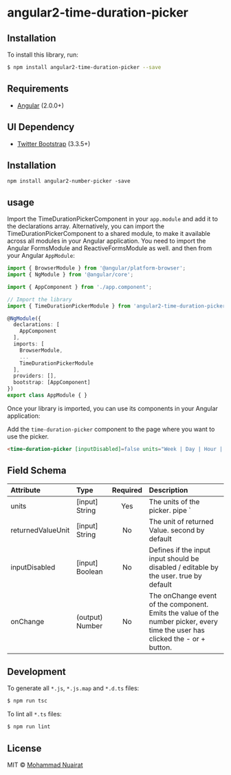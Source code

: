# angular2-time-duration-picker

## Installation

To install this library, run:

```bash
$ npm install angular2-time-duration-picker --save
```

## Requirements ##
* [Angular](https://angular.io) (2.0.0+)

## UI Dependency ##
* [Twitter Bootstrap](http://getbootstrap.com) (3.3.5+)

## Installation ##

```
npm install angular2-number-picker -save
```
## usage ##
Import the TimeDurationPickerComponent in your `app.module` and add it to the declarations array.
Alternatively, you can import the TimeDurationPickerComponent to a shared module, to make it available across all modules in your Angular application.
You need to import the Angular FormsModule and ReactiveFormsModule as well.
and then from your Angular `AppModule`:

```typescript
import { BrowserModule } from '@angular/platform-browser';
import { NgModule } from '@angular/core';

import { AppComponent } from './app.component';

// Import the library
import { TimeDurationPickerModule } from 'angular2-time-duration-picker';

@NgModule({
  declarations: [
    AppComponent
  ],
  imports: [
    BrowserModule,
    ...
    TimeDurationPickerModule
  ],
  providers: [],
  bootstrap: [AppComponent]
})
export class AppModule { }
```

Once your library is imported, you can use its components in your Angular application:

Add the `time-duration-picker` component to the page where you want to use the picker.
```html
<time-duration-picker [inputDisabled]=false units="Week | Day | Hour | Minute | Second | Millisecond" returnedValueUnit="Second" (onChange)="onNumberChanged($event)"></time-duration-picker>

```
## Field Schema
| Attribute        | Type           | Required  | Description |
| :------------- |:-------------| :-----:| :-----|
| units | [input] String | Yes | The units of the picker. pipe `|` seprated |
| returnedValueUnit | [input] String | No | The unit of returned Value. second by default |
inputDisabled | [input] Boolean | No | Defines if the input input should be disabled / editable by the user. true by default |
| onChange | (output) Number | No | The onChange event of the component. Emits the value of the number picker, every time the user has clicked the - or + button. |
## Development

To generate all `*.js`, `*.js.map` and `*.d.ts` files:

```bash
$ npm run tsc
```

To lint all `*.ts` files:

```bash
$ npm run lint
```

## License

MIT © [Mohammad Nuairat](mailto:mhn.zarini@gmail.com)
